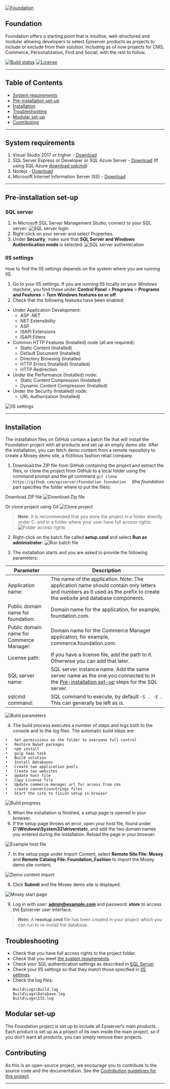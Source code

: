 <a href="https://github.com/episerver/Foundation"><img src="http://ux.episerver.com/images/logo.png" title="Foundation" alt="Foundation"></a>

## Foundation

Foundation offers a starting point that is intuitive, well-structured and modular allowing developers to select Episerver products as projects to include or exclude from their solution. 
Including as of now projects for CMS, Commerce, Personalization, Find and Social, with the rest to follow.

[![Build status](https://dev.azure.com/episerver-foundation/Foundation/_apis/build/status/Foundation-Release)](https://dev.azure.com/episerver-foundation/Foundation/_build/latest?definitionId=1)
[![License](http://img.shields.io/:license-apache-blue.svg?style=flat-square)](http://www.apache.org/licenses/LICENSE-2.0.html)

---

## Table of Contents

- [System requirements](#system-requirements)
- [Pre-installation set-up](#pre-installation-set-up)
- [Installation](#installation)
- [Troubleshooting](#troubleshooting)
- [Modular set-up](#modular-set-up)
- [Contributing](#contributing)

---

## System requirements

1. Visual Studio 2017 or higher - [Download](https://visualstudio.microsoft.com/downloads/)
2. SQL Server Express or Developer or SQL Azure Server - [Download](https://www.microsoft.com/en-us/sql-server/sql-server-downloads) (If using SQL Azure [download sqlcmd](https://docs.microsoft.com/en-us/sql/tools/sqlcmd-utility?view=sql-server-2017))
3. Nodejs - [Download](https://nodejs.org/en/download/)
4. Microsoft Internet Information Server (IIS) - [Download](https://www.iis.net/downloads)

---

## Pre-installation set-up

### SQL server

1. In Microsoft SQL Server Management Studio, connect to your SQL server:
![SQL server login](https://i.ibb.co/dW5n5wQ/SQLServer-Log-In.png)
2. Right-click on your server and select Properties.
3. Under **Security**, make sure that **SQL Server and Windows Authentication mode** is selected:
![SQL server authentication](https://i.ibb.co/2Sktyrb/SQLServer-Authentication.png")

### IIS settings

How to find the IIS settings depends on the system where you are running IIS.

1.	Go to your IIS settings. If you are running IIS locally on your Windows machine, you find these under **Control Panel** > **Programs** > **Programs and Features** > **Turn Windows features on or off**. 
2.	Check that the following features have been enabled:
  *	Under Application Development:
    *	ASP .NET
    * NET Extensibility
    * ASP
    * ISAPI Extensions
    *	ISAPI Filters
  *	Common HTTP Features (Installed) node (all are required):
    *	Static Content (Installed)
    *	Default Document (Installed)
    *	Directory Browsing (Installed
    *	HTTP Errors (Installed) (Installed)
    *	HTTP Redirection
  *	Under the Performance (Installed) node:
    *	Static Content Compression (Installed)
    *	Dynamic Content Compression (Installed)
  *	Under the Security (Installed) node:
    *	URL Authorization (Installed)

![IIS settings](https://i.ibb.co/cNTmzc2/ISSSettings.png)

---

## Installation

The installation files on GitHub contain a batch file that will install the Foundation project with all products and set up an empty demo site. After the installation, you can fetch demo content from a remote repository to create a Mosey demo site, a fictitious fashion retail company.

1.	Download the ZIP file from GitHub containing the project and extract the files, or clone the project from GitHub to a local folder using the command prompt and the git command ```git clone https://github.com/episerver/Foundation foundation  ``` (the _foundation_ part specifies the folder where to put the files):

Download ZIP file
![Download Zip file](https://i.ibb.co/PM3VNq6/Git-Hub-Zip.png)

Or clone project using Git
![Clone project](https://i.ibb.co/23tJmNm/Git-Cloning.png)

> **_Note:_** It is recommended that you store the project in a folder directly under C: and in a folder where your user have full access rights:
![Folder access rights](https://i.ibb.co/F7B7pC6/Folder-Access-Rights.png)

2.	Right-click on the batch file called **setup.cmd** and select **Run as administrator**:
![Run batch file](https://i.ibb.co/SBFfLzt/Run-Batch-File.png)

3.	The installation starts and you are asked to provide the following parameters:

| Parameter | Description |
|-----------|-------------|
|Application name: | The name of the application. Note: The application name should contain only letters and numbers as it used as the prefix to create the website and database components.|
|Public domain name for foundation:| Domain name for the application, for example, foundation.com.|
|Public domain name for Commerce Manager: | Domain name for the Commerce Manager application, for example, commerce.foundation.com.|
|License path:| If you have a license file, add the path to it. Otherwise you can add that later.|
|SQL server name:| SQL server instance name. Add the same server name as the one you connected to in the [Pre-installation set-up](#pre-installation-set-up) steps for the SQL server.
|sqlcmd command: | SQL command to execute, by default ```-S . -E ```. This can generally be left as is.|

![Build parameters](https://i.ibb.co/WcKGLVh/Build-Parameters.png)

4.	The build process executes a number of steps and logs both to the console and to the log files. The automatic build steps are:

```
•	Set permissions on the folder to everyone full control
•	Restore NuGet packages
•	npm install
•	gulp Saas task
•	Build solution
•	Install Databases
•	Create two application pools
•	Create two websites
•	Update host file
•	Copy License file
•	Update commerce manager url for access from cms
•	create connectionstrings files
•	Start the site to finish setup in browser
```
![Build progress](https://i.ibb.co/GvZBcYY/Build-Progress.png)

5.	When the installation is finished, a setup page is opened in your browser.
6.	If the setup page throws an error, open your host file, found under **C:\Windows\System32\drivers\etc**, and add the two domain names you entered during the installation. Reload the page in your browser.

![Example host file](https://i.ibb.co/Ss79b55/Host-File-Example.png)

7.	In the setup page under Import Content, select **Remote Site File: Mosey** and **Remote Catalog File: Foundation_Fashion** to import the Mosey demo site content.

![Demo content import](https://i.ibb.co/s6KpckW/Demo-Content-Import.png)

8.	Click **Submit** and the Mosey demo site is displayed.

![Mosey start page](https://i.ibb.co/F5BHtb3/Mosey-Start-Page.png)

9.	Log in with user: **admin@example.com** and password: **store** to access the Episerver user interface.  

> **_Note:_** A **resetup.cmd** file has been created in your project which you can run to re-install the database.

## Troubleshooting
* Check that you have full access rights to the project folder.
* Check that you meet [the system requirements](#system-requirements).
* Check your SQL authentication settings as described in [SQL Server](#sql-server).
* Check your IIS settings so that they match those specified in [IIS settings](#iis-settings).
* Check the log files:
  ```
  Build\Logs\Build.log
  Build\Logs\Database.log
  Build\Logs\IIS.log
  ```

## Modular set-up

The Foundation project is set up to include all Episerver’s main products. Each product is set up as a project of its own inside the main project, so if you don’t want all products, you can simply remove their projects.

## Contributing
As this is an open-source project, we encourage you to contribute to the source code and the documentation. See the [Contribution guidelines for this project](docs/CONTRIBUTING.md).

---

